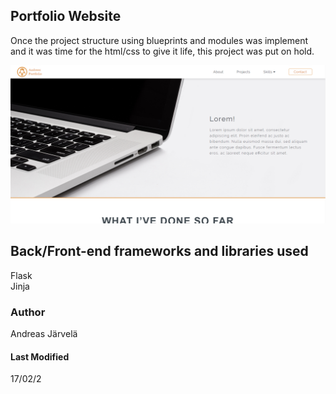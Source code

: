 ## Portfolio Website
Once the project structure using blueprints and modules was implement and it was time for the html/css to give it life, this project was put on hold.

![alt text](https://raw.githubusercontent.com/AndreasJarvela/my-portfolio-website/master/app/guest/static/guest/images/website-preview.png)

## Back/Front-end frameworks and libraries used
Flask <br>
Jinja

### Author
Andreas Järvelä

#### Last Modified
17/02/2
